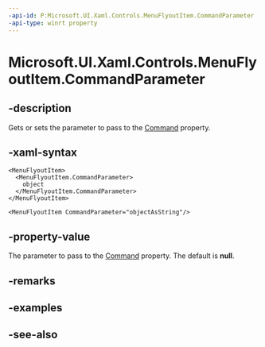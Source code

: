 ```yaml
---
-api-id: P:Microsoft.UI.Xaml.Controls.MenuFlyoutItem.CommandParameter
-api-type: winrt property
---
```


<!-- Property syntax
public object CommandParameter { get;  set; }
-->

# Microsoft.UI.Xaml.Controls.MenuFlyoutItem.CommandParameter

## -description
Gets or sets the parameter to pass to the [Command](menuflyoutitem_command.md) property.

## -xaml-syntax
```xaml
<MenuFlyoutItem>
  <MenuFlyoutItem.CommandParameter>
    object
  </MenuFlyoutItem.CommandParameter>
</MenuFlyoutItem>
```

```xaml
<MenuFlyoutItem CommandParameter="objectAsString"/>
```


## -property-value
The parameter to pass to the [Command](menuflyoutitem_command.md) property. The default is **null**.

## -remarks

## -examples

## -see-also
